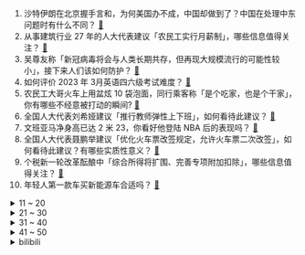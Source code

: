 1. 沙特伊朗在北京握手言和，为何美国办不成，中国却做到了？中国在处理中东问题时有什么不同？ [:link:](https://www.zhihu.com/question/589062646)
2. 从事建筑行业 27 年的人大代表建议「农民工实行月薪制」，哪些信息值得关注？ [:link:](https://www.zhihu.com/question/589149865)
3. 吴尊友称「新冠病毒将会与人类长期共存，但再现大规模流行的可能性较小」，接下来人们该如何防护？ [:link:](https://www.zhihu.com/question/588472781)
4. 如何评价 2023 年 3月英语四六级考试难度？ [:link:](https://www.zhihu.com/question/589141698)
5. 农民工大哥火车上用盆炫 10 袋泡面，同行乘客称「是个吃家，也是个干家」，你有哪些不经意被打动的瞬间? [:link:](https://www.zhihu.com/question/588457201)
6. 全国人大代表刘希娅建议「推行教师弹性上下班」，如何看待此建议？ [:link:](https://www.zhihu.com/question/589064183)
7. 文班亚马净身高已达 2 米 23，你看好他登陆 NBA 后的表现吗？ [:link:](https://www.zhihu.com/question/585599772)
8. 全国人大代表聂鹏举建议「优化火车票改签规定，允许火车票二次改签」，如何看待此建议？有哪些实质性意义？ [:link:](https://www.zhihu.com/question/589088405)
9. 个税新一轮改革酝酿中「综合所得将扩围、完善专项附加扣除」，哪些信息值得关注？ [:link:](https://www.zhihu.com/question/589095896)
10. 年轻人第一款车买新能源车合适吗？ [:link:](https://www.zhihu.com/question/587004433)
<details>
<summary>11 ~ 20</summary>

11. 硅谷银行破产冲击开始蔓延至英国、新加坡、加拿大等地，英国 180 家企业求政府干预，哪些信息值得关注？ [:link:](https://www.zhihu.com/question/589090915)
12. 《英雄联盟》的英雄技能设定为什么较少使用「霸体」这一概念？ [:link:](https://www.zhihu.com/question/588255841)
13. 硅谷银行成目前美国 2008 年金融危机以来宣布倒闭的最大银行，这会产生哪些影响？ [:link:](https://www.zhihu.com/question/588865016)
14. 如何评价大鹏自导自演喜剧电影《保你平安》？ [:link:](https://www.zhihu.com/question/587686773)
15. 被老虎舔一下胳膊，会掉一层皮吗？ [:link:](https://www.zhihu.com/question/587649187)
16. 美国财长耶伦称监管机构正努力制定硅谷银行解决方案，但不考虑提供救助，传递哪些信息？ [:link:](https://www.zhihu.com/question/589181540)
17. 山西泽州二、三孩中考将加 10 分，文件起草人称希望促进县人口发展，如何看待此事？将会产生什么影响？ [:link:](https://www.zhihu.com/question/589099200)
18. 投资界呼吁大行接管硅谷银行或确保存款全额返还，否则周一美国银行体系还将承受剧烈冲击，哪些信息值得关注？ [:link:](https://www.zhihu.com/question/589090770)
19. 未兑现 1100 万捐赠被母校起诉，矿大校友吴幽首度回应「钱一定到位」，如何看待此事？ [:link:](https://www.zhihu.com/question/589095869)
20. 日本动画中的角色眼睛那么大，现实里人如果这样一定会很吓人，为什么在动画中不会？ [:link:](https://www.zhihu.com/question/584097543)
</details>
<details>
<summary>21 ~ 30</summary>

21. 据传苹果A17原型的GB6单核性能接近4000分，这意味着什么？ [:link:](https://www.zhihu.com/question/589025354)
22. 有哪些你看过很多遍的电视剧值得推荐？ [:link:](https://www.zhihu.com/question/587066759)
23. 背诵新概念是不是学习英语最划算的方法？ [:link:](https://www.zhihu.com/question/586584581)
24. 买混动车真的可以找到经济、动力、便捷的平衡吗？ [:link:](https://www.zhihu.com/question/588984315)
25. 2023 LPL 春季赛 LNG 1:2 不敌 JDG，如何评价这场比赛？ [:link:](https://www.zhihu.com/question/589153426)
26. 据不完全统计，已有超 86 款车型降价，新车大面积、大幅度降价，二手车商遭暴击，对二手车市场有何影响？ [:link:](https://www.zhihu.com/question/588874290)
27. 硅谷银行抢在被 FDIC 接管前数小时发年终奖，哪些信息值得关注？ [:link:](https://www.zhihu.com/question/589105275)
28. 人们为什么会喜欢科幻作品？科幻作品满足了人们的哪些需求？ [:link:](https://www.zhihu.com/question/588548907)
29. 春天你那里有哪些用花做成的食物？ [:link:](https://www.zhihu.com/question/587351549)
30. 国家体育总局局长表示「振兴三大球，打好足球翻身仗」，哪些信息值得关注？ [:link:](https://www.zhihu.com/question/589108616)
</details>
<details>
<summary>31 ~ 40</summary>

31. 儿子沉迷手机爸爸逼其连玩 17 小时，如何评价这位父亲的教育方式？ [:link:](https://www.zhihu.com/question/588510713)
32. 游戏中的万氪大佬在现实中都是有高薪工作的吗？ [:link:](https://www.zhihu.com/question/431746142)
33. AI绘画会让Coser失业吗？ [:link:](https://www.zhihu.com/question/585762473)
34. 董明珠谈 35 岁职场危机「不理解年龄限制现象，要看能给企业带来什么」，哪些信息值得关注？ [:link:](https://www.zhihu.com/question/589064088)
35. 过去一年我国消费市场呈现哪些特点？可能受到哪些因素影响？重塑消费信心的关键发力点是什么？ [:link:](https://www.zhihu.com/question/587919849)
36. U20 亚洲杯 1/4 决赛，国青 120 分钟鏖战 1:3 韩国，遗憾无缘世青赛，如何评价这场比赛？ [:link:](https://www.zhihu.com/question/589149075)
37. 歼-20 已经入空军序列 6 周年，这 6 年来，你觉得最令你难忘的是什么？ [:link:](https://www.zhihu.com/question/588450473)
38. 有哪些游戏动漫影视的错误译名被沿用至今且无法改变了？ [:link:](https://www.zhihu.com/question/68512231)
39. 如何从头开始学习计算化学和量子化学？ [:link:](https://www.zhihu.com/question/588719010)
40. 为什么各大文明早期的整块胸甲都在之后走向没落？ [:link:](https://www.zhihu.com/question/588254276)
</details>
<details>
<summary>41 ~ 50</summary>

41. 仅使用碳，氢，氧三种元素或其中一两种所能构成的对人毒性最大的化合物是什么？ [:link:](https://www.zhihu.com/question/588928604)
42. 2023 考研国家线较去年总体下跌，什么原因呢？ [:link:](https://www.zhihu.com/question/588794134)
43. 韩剧《黑暗荣耀 2》中有哪些细思极恐的细节？ [:link:](https://www.zhihu.com/question/588689779)
44. 进程间的三种通信方式，管道、消息队列、共享内存，哪一种的效率最高呢？ [:link:](https://www.zhihu.com/question/400084488)
45. 美驻菲律宾大使发表美菲军事合作等言论，中使馆回应「离间中菲关系」，如何评价美方这一言论？ [:link:](https://www.zhihu.com/question/589105182)
46. 美国前副总统彭斯称「历史会追究特朗普责任」，如何解读？ [:link:](https://www.zhihu.com/question/589146996)
47. 财务造假时有发生，全国人大代表黄世忠建议明确相关方蓄意配合造假的法律责任，如何看待这一建议？ [:link:](https://www.zhihu.com/question/588734866)
48. 科幻电影中邪恶科学家的研究成果是该永久封存还是应该用于科学研究？ [:link:](https://www.zhihu.com/question/530948401)
49. 22-23 赛季 NBA 勇士 125:116 加时力克雄鹿，库里 36+5，如何评价这场比赛？ [:link:](https://www.zhihu.com/question/589058815)
50. 为什么有些动物喜欢吃便便？ [:link:](https://www.zhihu.com/question/581578400)
</details><details>
<summary>bilibili</summary>

1. 【泛式/剧情MAD】你是我遥不可及的梦「𝒀𝒐𝒖 𝒂𝒓𝒆 𝒎𝒆𝒓𝒆𝒍𝒚 𝒂 𝑫𝒓𝒆𝒂𝒎」孤独摇滚 [:link:](//www.bilibili.com/video/BV1xN411F7ne)
2. 假如我的校园是一款RPG游戏！ [:link:](//www.bilibili.com/video/BV1E84y1A7z2)
3. 这才是我想要的浏览器！纯干货，建议收藏！！！ [:link:](//www.bilibili.com/video/BV1Es4y157mF)
4. 当我听了广东人的话去吃鸡… [:link:](//www.bilibili.com/video/BV1Vx4y1N7Pt)
5. 孩子，我怎样才能治愈你？ [:link:](//www.bilibili.com/video/BV1n24y1g7g5)
6. 《 天 价 水 果 》第四期 [:link:](//www.bilibili.com/video/BV15N411F7Ft)
7. 为什么这么好的菜品，会面临失传呢？ [:link:](//www.bilibili.com/video/BV1i24y147Mm)
8. 全球首发！丘丘语版《如果突然想起我》 [:link:](//www.bilibili.com/video/BV1yL411d74B)
9. B站元老级难度！你能猜对这是哪个视频吗？ [:link:](//www.bilibili.com/video/BV1CY4y1y753)
10. 无缝衔接！一口气看完刷屏热搜的现象剧集《黑暗荣耀》S1 [:link:](//www.bilibili.com/video/BV1Tb411f7q5)
<details>
<summary>11 ~ 20</summary>

11. 【B站首发】Lost (Alternate Reality Version) - Linkin Park 林肯公园 [:link:](//www.bilibili.com/video/BV1us4y157kt)
12. 【原神动画MV】耗时三个月，作画上千张，送给各位旅行者们的原创原神音乐动画mv [:link:](//www.bilibili.com/video/BV1HT411a7GB)
13. "这是一款伪装成了游戏的病毒！" [:link:](//www.bilibili.com/video/BV1rN411c7Hh)
14. 求婚！但当场失败了...怎么办 [:link:](//www.bilibili.com/video/BV1ab411f7FW)
15. 最新国家形象网宣片《PRC》 [:link:](//www.bilibili.com/video/BV19o4y167uN)
16. 当FBI看了你的浏览器记录.... [:link:](//www.bilibili.com/video/BV15s4y1G7N5)
17. 今天又整了条鳄鱼养！ [:link:](//www.bilibili.com/video/BV1Jj41137TW)
18. 你们总让我撞特斯拉，今天，它来了！ [:link:](//www.bilibili.com/video/BV16Y4y1y7Rb)
19. 【散人】高智商恋爱对决！俊男美女 全入我手 [:link:](//www.bilibili.com/video/BV1kk4y187ig)
20. 《论mhy是如何改变一个人的》 [:link:](//www.bilibili.com/video/BV1HT411a7s3)
</details>
<details>
<summary>21 ~ 30</summary>

21. 过了这么久，我还是忘不了这台双开门大冰箱 [:link:](//www.bilibili.com/video/BV1k54y1M7dD)
22. 究极无敌跨国网恋奔现？最终我们居然......【首尔历险记1】 [:link:](//www.bilibili.com/video/BV18L411y7G1)
23. 我宣布，老北京美食完爆“新”京菜！【凭啥这么贵ep54-柿合缘】 [:link:](//www.bilibili.com/video/BV1oP411f7KG)
24. 空中废人 [:link:](//www.bilibili.com/video/BV16X4y1S7Zi)
25. 重返仙境！业界还阳！2023年四月新番扫雷推荐 [:link:](//www.bilibili.com/video/BV1ns4y1G7Ed)
26. 细思恐极，我们会不会无意中携带了毒品 [:link:](//www.bilibili.com/video/BV1J54y1M7RF)
27. 拜鲁菜陈老先生为师，传承中华美食，守护舌尖上的技艺 [:link:](//www.bilibili.com/video/BV1DL411C7KJ)
28. 你浅浅的微笑就像（请回答） [:link:](//www.bilibili.com/video/BV1n24y1b755)
29. 迪希雅：你哥哥这么强壮，一定很有安全感吧！ [:link:](//www.bilibili.com/video/BV1wY411r72M)
30. 因为太想翻身被上万人骂，这个上热搜的高三女生，暴露出穷苦学生之痛！【洞察社会系列88】 [:link:](//www.bilibili.com/video/BV1GM4y1C7XJ)
</details>
<details>
<summary>31 ~ 40</summary>

31. 看个电影还有意外收获 [:link:](//www.bilibili.com/video/BV1m84y1P76K)
32. 挑战徒手剥10万颗黑芝麻，用里面的白芯做白色黑芝麻！不可能的挑战系列视频 [:link:](//www.bilibili.com/video/BV1PY4y197Vv)
33. 你猜 [:link:](//www.bilibili.com/video/BV1gx4y1T7eU)
34. 【美国传武】美式居合时要如何隐藏武器！ [:link:](//www.bilibili.com/video/BV12j411u7wb)
35. “章鱼哥会不会就是那个水手” [:link:](//www.bilibili.com/video/BV1ET411a78P)
36. 把985的大学生们羡慕坏了 哈哈哈哈哈 [:link:](//www.bilibili.com/video/BV1LT411Y7TP)
37. 这视频要是火了，我们就去米哈游楼下跳 [:link:](//www.bilibili.com/video/BV1Mg4y1b74r)
38. ⚡病名为爱⚡但是铸星龙王 [:link:](//www.bilibili.com/video/BV1Bg4y1t7Pc)
39. 《当 代 达 芬 奇》 [:link:](//www.bilibili.com/video/BV14o4y167Xq)
40. 时隔两年回顾麒麟9000，我们测出了真实能效！ [:link:](//www.bilibili.com/video/BV1GT411Y7XR)
</details>
<details>
<summary>41 ~ 50</summary>

41. 饮食界的程咬金 俄罗斯的美食三板斧——《俄罗斯饮食漫谈》 [:link:](//www.bilibili.com/video/BV1b8411c7sh)
42. 《狂放》 [:link:](//www.bilibili.com/video/BV1do4y1677J)
43. 谁教你这么剪的 | Python 中的数据结构 [:link:](//www.bilibili.com/video/BV1AY411r78C)
44. 【烂活电竞42】你好我的邻居，你叫我疯狂的阿乐就行，听好，我有一个惊喜要给你，娃娃肉~~ [:link:](//www.bilibili.com/video/BV1Gx4y1N7Jh)
45. 《三姊妹》：纪录片导演跟拍两年，揭露云南农村留守儿童的心酸！ [:link:](//www.bilibili.com/video/BV1p24y1b7zM)
46. 高开高走！9.4分超爽收官！爆肝解说《黑暗荣耀第二季》（上） [:link:](//www.bilibili.com/video/BV1tv4y187sh)
47. 【东盟十国09丨缅甸】内战打了2年，缅甸怎么样了？ [:link:](//www.bilibili.com/video/BV1Wb411f7fV)
48. 100元在撒哈拉沙漠超市能买什么？可乐在这里竟然卖天价！ [:link:](//www.bilibili.com/video/BV1do4y1672p)
49. 【4K60FPS】张学友经典歌曲十五分钟封神现场！人生必看的现场！ [:link:](//www.bilibili.com/video/BV1gg4y1b7Gw)
50. 两个宅男打扮成rapper去看演唱会，到了现场之后... [:link:](//www.bilibili.com/video/BV1XL411d7fL)
</details>
<details>
<summary>51 ~ 60</summary>

51. 出闲置手机，超低学生价！无套路，交朋友！ [:link:](//www.bilibili.com/video/BV19P411f7B2)
52. 【lof手书】“这个承载着我青春的美好村庄终究被一把金钱带来的大火焚烧殆尽。” [:link:](//www.bilibili.com/video/BV1d54y1T7Ai)
53. 深度|| 入西川！二士争功！！三英皆授首！！！ [:link:](//www.bilibili.com/video/BV1o54y1T7U2)
54. 耗时3720小时，原神史上首位角色最高伤害诞生！巅峰无法被撼动，因已达到极限！ [:link:](//www.bilibili.com/video/BV1fP411f7ZW)
55. 蟹 王 之 王 天 花 板 [:link:](//www.bilibili.com/video/BV1NM411x7uT)
56. hanser专辑曲《不需等天晴》3Dpv [:link:](//www.bilibili.com/video/BV1zg4y1t761)
57. 路边摊也能摘下米其林一星？全球知名度第一，苍蝇馆子！ [:link:](//www.bilibili.com/video/BV1XY41167dQ)
58. 看看你们数学老师的婚礼！ [:link:](//www.bilibili.com/video/BV1eL411y7J4)
59. 一个测试揭露你伪善度有多高！在别人眼中假吗？是假腹黑、装圣母or真佛子？ [:link:](//www.bilibili.com/video/BV1TM4y1C7yr)
60. 你说恐怖，我都想笑 [:link:](//www.bilibili.com/video/BV1x24y147Vo)
</details>
<details>
<summary>61 ~ 70</summary>

61. 据说坚持用人参喂鸡，鸡就能生下人参蛋！这么离谱的鸡蛋吃法到底谁发明的！ [:link:](//www.bilibili.com/video/BV1Ns4y157yH)
62. 妻子背起1米高的乡医丈夫行医20余年，守护2000多名村民的健康 [:link:](//www.bilibili.com/video/BV1cj411g7tY)
63. TWICE最新回归曲SET ME FREE MV公开 [:link:](//www.bilibili.com/video/BV1uY4y1y7XV)
64. 【𝗘𝗩𝗔/𝟲𝟬帧】𝙊𝙣𝙚 𝙇𝙖𝙨𝙩 𝙆𝙞𝙨𝙨-再见了，所有的𝙀𝙫𝙖𝙣𝙜𝙚𝙡𝙞𝙤𝙣 [:link:](//www.bilibili.com/video/BV1Ys4y157CP)
65. 【崩坏学园2】9周年主题曲「白昼梦」 (Vocal. こぴ) [:link:](//www.bilibili.com/video/BV1uX4y1S7EV)
66. 你好，气味相投的朋友！ [:link:](//www.bilibili.com/video/BV1U84y1K7t9)
67. 让 座 侠 ！ [:link:](//www.bilibili.com/video/BV1Xv4y187UY)
68. 快进来看天使！ [:link:](//www.bilibili.com/video/BV1HY4y1y7Mq)
69. “我爸妈起名的时候，也不知道名字会火” [:link:](//www.bilibili.com/video/BV1gM4y1C7Nf)
70. 爆肝2110集！我数出了灰太狼抓了多少只羊? [:link:](//www.bilibili.com/video/BV1Mg4y1J7Dp)
</details>
<details>
<summary>71 ~ 80</summary>

71. 寝室里那位来无影去无踪的大爹 [:link:](//www.bilibili.com/video/BV1z24y147Vp)
72. 《听说项羽削弱了》 [:link:](//www.bilibili.com/video/BV1Xg4y1t7mN)
73. 河南.越秀面馆 厨子探店¥283 [:link:](//www.bilibili.com/video/BV1av4y187zm)
74. 我们看到的礼兵护送宪法入场画面其实是这样切的 [:link:](//www.bilibili.com/video/BV1yv4y1871t)
75. 纸 上 建 模 [:link:](//www.bilibili.com/video/BV16L411y79C)
76. 这个忍者明明超强却过分慎重！！！ [:link:](//www.bilibili.com/video/BV1oL411d7Vr)
77. 【怪兽档案】关于我魔抗堆太高，然后被不明飞行道具一发平A带走这件事 [:link:](//www.bilibili.com/video/BV1LX4y1S7fb)
78. 不用画面,做个女性混剪 [:link:](//www.bilibili.com/video/BV1QX4y1U7zh)
79. 试下cos服，什么都有 [:link:](//www.bilibili.com/video/BV1Hs4y1G7Q5)
80. 提升【生命体验】的时间管理法 [:link:](//www.bilibili.com/video/BV1rY4y1y7r9)
</details>
<details>
<summary>81 ~ 90</summary>

81. 川哥指哪我打哪是什么梗【梗指南】 [:link:](//www.bilibili.com/video/BV1XL411d7gy)
82. 中国人是跟快乐有仇吗？ [:link:](//www.bilibili.com/video/BV1Zk4y187Ce)
83. 闹够了没有？一刀秒了！！！ [:link:](//www.bilibili.com/video/BV1X24y1g79M)
84. 2岁人类幼崽 vs 2岁警犬，竟然打成平手？！ [:link:](//www.bilibili.com/video/BV1vX4y1S7gM)
85. 出海钓莱氏拟乌贼，拉上来直接啃，太刺激了 [:link:](//www.bilibili.com/video/BV1vM4y1k75n)
86. 被黄牌警告海鲜市场里面竟然还有很多人铤而走险，缺斤少两！看来这黄牌还得多挂几个了 [:link:](//www.bilibili.com/video/BV15Y411z7qq)
87. 帅小伙开箱海外盲盒惊呼“赚翻了”? [:link:](//www.bilibili.com/video/BV1Pg4y1b7dU)
88. 今天我们买来了一些庆祝小道具你们就当做是为了庆祝周五好了... [:link:](//www.bilibili.com/video/BV13k4y1h7CP)
89. 【JUMP】资助了8年的学生毕业做家庭主妇，该骂吗？ [:link:](//www.bilibili.com/video/BV1pg4y1b7dY)
90. 《 火 龙 果 土 豆 丝 》 [:link:](//www.bilibili.com/video/BV1qX4y1S76z)
</details>
<details>
<summary>91 ~ 100</summary>

91. 这一招，让这个男人对我无限崇拜！！！ [:link:](//www.bilibili.com/video/BV1EN411F7HC)
92. 特辑，感谢小粉丝！ [:link:](//www.bilibili.com/video/BV1Bk4y1h7Fy)
93. 那些年你错过的漫威国语配音 [:link:](//www.bilibili.com/video/BV1ZM411s7MV)
94. 夜刀＆异德 VS 全方舟BOSS，过于逆天的胜率【明日方舟】 [:link:](//www.bilibili.com/video/BV1aM4y1C7WE)
95. 一分钟眼睛清明舒适 [:link:](//www.bilibili.com/video/BV14x4y1T7aT)
96. 哪个才是动物的真实叫声？！ [:link:](//www.bilibili.com/video/BV1H84y1N7dx)
97. 【TF家族】《一起去做的N件事》第十七件事：一起来种太阳吧！（下） [:link:](//www.bilibili.com/video/BV1ZM411s7Me)
98. #文静小女生 #顶级女仆 [:link:](//www.bilibili.com/video/BV14x4y1N7t2)
99. 假如四大名著买了合订本是一种什么体验 [:link:](//www.bilibili.com/video/BV1xM41147XB)
100. 神级反应，速度球的合理运用 [:link:](//www.bilibili.com/video/BV14j411u7pQ)
</details></details>